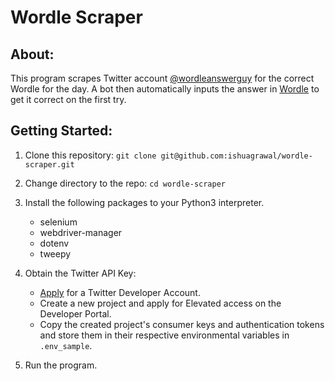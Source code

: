 # Wordle Scraper

## About:
This program scrapes Twitter account [@wordleanswerguy](https://mobile.twitter.com/wordleanswerguy) for the correct Wordle for the day. A bot then automatically inputs the answer in [Wordle](https://www.nytimes.com/games/wordle/index.html) to get it correct on the first try.

## Getting Started:
1. Clone this repository: `git clone git@github.com:ishuagrawal/wordle-scraper.git`
2. Change directory to the repo: `cd wordle-scraper`
3. Install the following packages to your Python3 interpreter. 
    - selenium
    - webdriver-manager
    - dotenv
    - tweepy

4. Obtain the Twitter API Key:
    - [Apply](https://developer.twitter.com/) for a Twitter Developer Account.
    - Create a new project and apply for Elevated access on the Developer Portal.
    - Copy the created project's consumer keys and authentication tokens and store them in their respective environmental variables in `.env_sample`.
5. Run the program.

